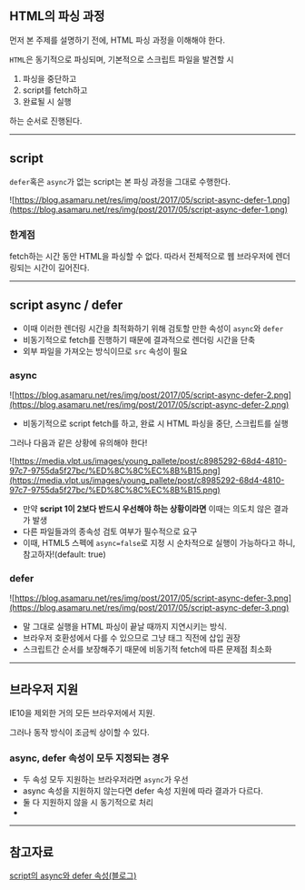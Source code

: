 ## HTML의 파싱 과정

먼저 본 주제를 설명하기 전에, HTML 파싱 과정을 이해해야 한다.

`HTML`은 동기적으로 파싱되며, 기본적으로 스크립트 파일을 발견할 시

1. 파싱을 중단하고
2. script를 fetch하고
3. 완료될 시 실행

하는 순서로 진행된다.

---

## script

`defer`혹은 `async`가 없는 script는 본 파싱 과정을 그대로 수행한다.

![https://blog.asamaru.net/res/img/post/2017/05/script-async-defer-1.png](https://blog.asamaru.net/res/img/post/2017/05/script-async-defer-1.png)

### 한계점

fetch하는 시간 동안 HTML을 파싱할 수 없다. 따라서 전체적으로 웹 브라우저에 렌더링되는 시간이 길어진다.

---

## script async / defer

- 이때 이러한 렌더링 시간을 최적화하기 위해 검토할 만한 속성이 `async`와 `defer`
- 비동기적으로 fetch를 진행하기 때문에 결과적으로 렌더링 시간을 단축
- 외부 파일을 가져오는 방식이므로 `src` 속성이 필요

### async

![https://blog.asamaru.net/res/img/post/2017/05/script-async-defer-2.png](https://blog.asamaru.net/res/img/post/2017/05/script-async-defer-2.png)

- 비동기적으로 script fetch를 하고, 완료 시 HTML 파싱을 중단, 스크립트를 실행

그러나 다음과 같은 상황에 유의해야 한다!

![https://media.vlpt.us/images/young_pallete/post/c8985292-68d4-4810-97c7-9755da5f27bc/%ED%8C%8C%EC%8B%B15.png](https://media.vlpt.us/images/young_pallete/post/c8985292-68d4-4810-97c7-9755da5f27bc/%ED%8C%8C%EC%8B%B15.png)

- 만약 **script 1이 2보다 반드시 우선해야 하는 상황이라면** 이때는 의도치 않은 결과가 발생
- 다른 파일들과의 종속성 검토 여부가 필수적으로 요구
- 이때, HTML5 스펙에 `async=false`로 지정 시 순차적으로 실행이 가능하다고 하니, 참고하자!(default: true)

### defer

![https://blog.asamaru.net/res/img/post/2017/05/script-async-defer-3.png](https://blog.asamaru.net/res/img/post/2017/05/script-async-defer-3.png)

- 말 그대로 실행을 HTML 파싱이 끝날 때까지 지연시키는 방식.
- 브라우저 호환성에서 다를 수 있으므로 그냥 <body> 태그 직전에 삽입 권장
- 스크립트간 순서를 보장해주기 때문에 비동기적 fetch에 따른 문제점 최소화

---

## 브라우저 지원

IE10을 제외한 거의 모든 브라우저에서 지원.

그러나 동작 방식이 조금씩 상이할 수 있다.

### async, defer 속성이 모두 지정되는 경우

- 두 속성 모두 지원하는 브라우저라면 `async`가 우선
- async 속성을 지원하지 않는다면 defer 속성 지원에 따라 결과가 다르다.
- 둘 다 지원하지 않을 시 동기적으로 처리
-

---

## 참고자료

[script의 async와 defer 속성(블로그)](https://blog.asamaru.net/2017/05/04/script-async-defer/)
